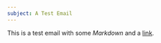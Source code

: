 ```yaml
---
subject: A Test Email
---
```


This is a test email with some *Markdown* and a [link][l].

[l]: http://google.com